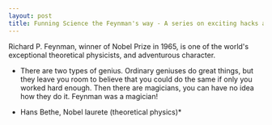 ```yaml
---
layout: post
title: Funning Science the Feynman's way - A series on exciting hacks and lessons from R.Feynman - Prologue
---
```


Richard P. Feynman, winner of Nobel Prize in 1965, is one of the world's exceptional theoretical physicists, and 
adventurous character. 

* There are two types of genius. Ordinary geniuses do great things, but they leave you room 
to believe that you could do the same if only you worked hard enough. Then there are magicians,
you can have no idea how they do it. Feynman was a magician! 

- Hans Bethe, Nobel laurete (theoretical physics)*
